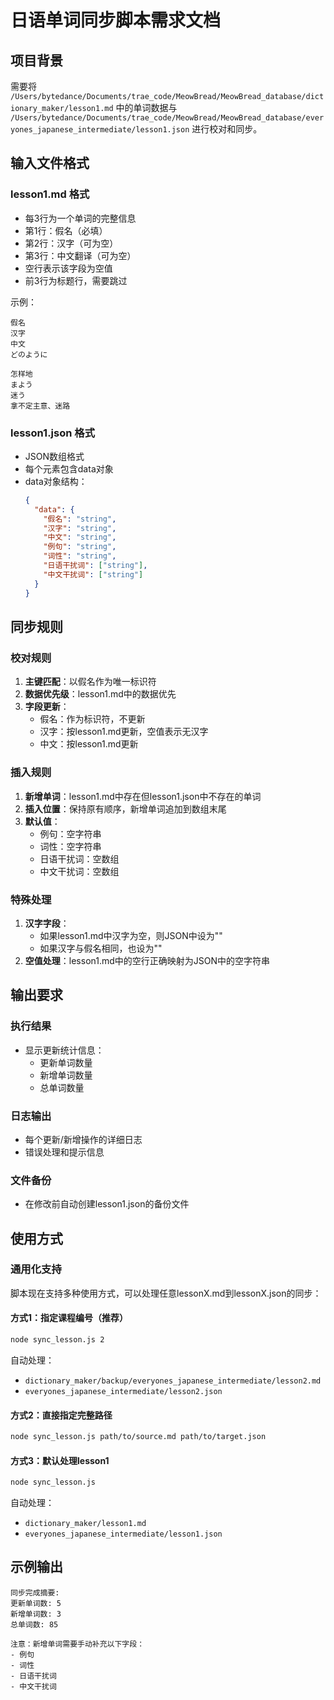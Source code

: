 # 日语单词同步脚本需求文档

## 项目背景
需要将 `/Users/bytedance/Documents/trae_code/MeowBread/MeowBread_database/dictionary_maker/lesson1.md` 中的单词数据与 `/Users/bytedance/Documents/trae_code/MeowBread/MeowBread_database/everyones_japanese_intermediate/lesson1.json` 进行校对和同步。

## 输入文件格式

### lesson1.md 格式
- 每3行为一个单词的完整信息
- 第1行：假名（必填）
- 第2行：汉字（可为空）
- 第3行：中文翻译（可为空）
- 空行表示该字段为空值
- 前3行为标题行，需要跳过

示例：
```
假名
汉字
中文
どのように

怎样地
まよう
迷う
拿不定主意、迷路
```

### lesson1.json 格式
- JSON数组格式
- 每个元素包含data对象
- data对象结构：
  ```json
  {
    "data": {
      "假名": "string",
      "汉字": "string",
      "中文": "string",
      "例句": "string",
      "词性": "string",
      "日语干扰词": ["string"],
      "中文干扰词": ["string"]
    }
  }
  ```

## 同步规则

### 校对规则
1. **主键匹配**：以假名作为唯一标识符
2. **数据优先级**：lesson1.md中的数据优先
3. **字段更新**：
   - 假名：作为标识符，不更新
   - 汉字：按lesson1.md更新，空值表示无汉字
   - 中文：按lesson1.md更新

### 插入规则
1. **新增单词**：lesson1.md中存在但lesson1.json中不存在的单词
2. **插入位置**：保持原有顺序，新增单词追加到数组末尾
3. **默认值**：
   - 例句：空字符串
   - 词性：空字符串
   - 日语干扰词：空数组
   - 中文干扰词：空数组

### 特殊处理
1. **汉字字段**：
   - 如果lesson1.md中汉字为空，则JSON中设为""
   - 如果汉字与假名相同，也设为""
2. **空值处理**：lesson1.md中的空行正确映射为JSON中的空字符串

## 输出要求

### 执行结果
- 显示更新统计信息：
  - 更新单词数量
  - 新增单词数量
  - 总单词数量

### 日志输出
- 每个更新/新增操作的详细日志
- 错误处理和提示信息

### 文件备份
- 在修改前自动创建lesson1.json的备份文件

## 使用方式

### 通用化支持
脚本现在支持多种使用方式，可以处理任意lessonX.md到lessonX.json的同步：

#### 方式1：指定课程编号（推荐）
```bash
node sync_lesson.js 2
```
自动处理：
- `dictionary_maker/backup/everyones_japanese_intermediate/lesson2.md`
- `everyones_japanese_intermediate/lesson2.json`

#### 方式2：直接指定完整路径
```bash
node sync_lesson.js path/to/source.md path/to/target.json
```

#### 方式3：默认处理lesson1
```bash
node sync_lesson.js
```
自动处理：
- `dictionary_maker/lesson1.md`
- `everyones_japanese_intermediate/lesson1.json`

## 示例输出
```
同步完成摘要:
更新单词数: 5
新增单词数: 3
总单词数: 85

注意：新增单词需要手动补充以下字段：
- 例句
- 词性
- 日语干扰词
- 中文干扰词
```
